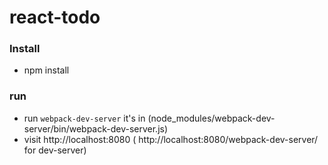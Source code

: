 # react-todo

### Install
- npm install


### run 

- run `webpack-dev-server` it's in (node_modules/webpack-dev-server/bin/webpack-dev-server.js)
- visit  http://localhost:8080 ( http://localhost:8080/webpack-dev-server/ for dev-server)


 
